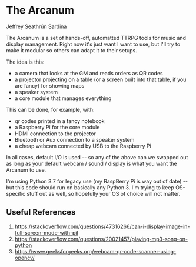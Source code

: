 # The Arcanum
Jeffrey Seathrún Sardina

The Arcanum is a set of hands-off, automatted TTRPG tools for music and display management. Right now it's just want I want to use, but I'll try to make it modular so others can adapt it to their setups.

The idea is this:
- a camera that looks at the GM and reads orders as QR codes
- a projector projecting on a table (or a screen built into that table, if you are fancy) for showing maps
- a speaker system
- a core module that manages everything

This can be done, for example, with:
- qr codes printed in a fancy notebook
- a Raspberry Pi for the core module
- HDMI connection to the projector
- Bluetooth or Aux connection to a speaker system
- a cheap webcam connected by USB to the Raspberry Pi

In all cases, default I/O is used -- so any of the above can we swapped out as long as your default webcam / sound / display is what you want the Arcanum to use.

I'm using Python 3.7 for legacy use (my RaspBerry Pi is way out of date) -- but this code should run on basically any Python 3. I'm trying to keep OS-specific stuff out as well, so hopefully your OS of choice will not matter.

## Useful References
1. https://stackoverflow.com/questions/47316266/can-i-display-image-in-full-screen-mode-with-pil
2. https://stackoverflow.com/questions/20021457/playing-mp3-song-on-python
3. https://www.geeksforgeeks.org/webcam-qr-code-scanner-using-opencv/
